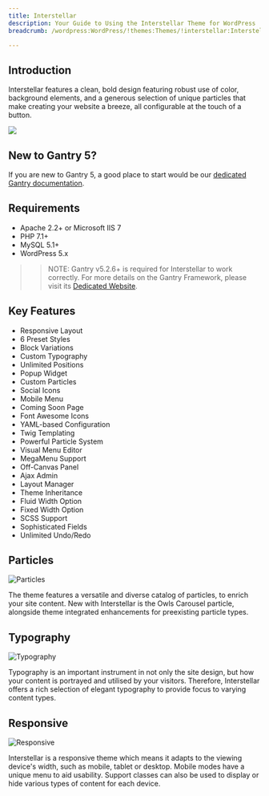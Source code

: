 ```yaml
---
title: Interstellar
description: Your Guide to Using the Interstellar Theme for WordPress
breadcrumb: /wordpress:WordPress/!themes:Themes/!interstellar:Interstellar

---
```


Introduction
-----

Interstellar features a clean, bold design featuring robust use of color, background elements, and a generous selection of unique particles that make creating your website a breeze, all configurable at the touch of a button.

![](assets/interstellar.jpeg)

New to Gantry 5?
-----
If you are new to Gantry 5, a good place to start would be our [dedicated Gantry documentation](http://docs.gantry.org).

Requirements
-----

* Apache 2.2+ or Microsoft IIS 7
* PHP 7.1+ 
* MySQL 5.1+
* WordPress 5.x

>> NOTE: Gantry v5.2.6+ is required for Interstellar to work correctly. For more details on the Gantry Framework, please visit its [Dedicated Website](http://gantry.org).

Key Features
-----

* Responsive Layout
* 6 Preset Styles
* Block Variations
* Custom Typography
* Unlimited Positions
* Popup Widget
* Custom Particles
* Social Icons
* Mobile Menu
* Coming Soon Page
* Font Awesome Icons 
* YAML-based Configuration
* Twig Templating
* Powerful Particle System
* Visual Menu Editor
* MegaMenu Support
* Off-Canvas Panel
* Ajax Admin
* Layout Manager
* Theme Inheritance
* Fluid Width Option
* Fixed Width Option
* SCSS Support
* Sophisticated Fields
* Unlimited Undo/Redo

## Particles

![Particles](ft-2.jpg)

The theme features a versatile and diverse catalog of particles, to enrich your site content. New with Interstellar is the Owls Carousel particle, alongside theme integrated enhancements for preexisting particle types.

## Typography

![Typography](ft-3.jpg)

Typography is an important instrument in not only the site design, but how your content is portrayed and utilised by your visitors. Therefore, Interstellar offers a rich selection of elegant typography to provide focus to varying content types.

## Responsive

![Responsive](ft-4.jpg)

Interstellar is a responsive theme which means it adapts to the viewing device's width, such as mobile, tablet or desktop. Mobile modes have a unique menu to aid usability. Support classes can also be used to display or hide various types of content for each device.
